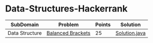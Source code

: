 # Data-Structures-Hackerrank

| SubDomain     |    Problem    | Points |  Solution |
| ------------- | ------------- |------------- |------------ |
| Data Structure  |[Balanced Brackets](https://www.hackerrank.com/challenges/balanced-brackets)  | 25 |[Solution.java](https://github.com/ssnitish/Data-Structures-Hackerrank/blob/master/Stacks/Balanced%20Brackets/Solution.java)|
